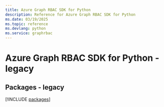 ```yaml
---
title: Azure Graph RBAC SDK for Python
description: Reference for Azure Graph RBAC SDK for Python
ms.date: 03/19/2025
ms.topic: reference
ms.devlang: python
ms.service: graphrbac
---
```

# Azure Graph RBAC SDK for Python - legacy
## Packages - legacy
[!INCLUDE [packages](graph-rbac-index.md)]
